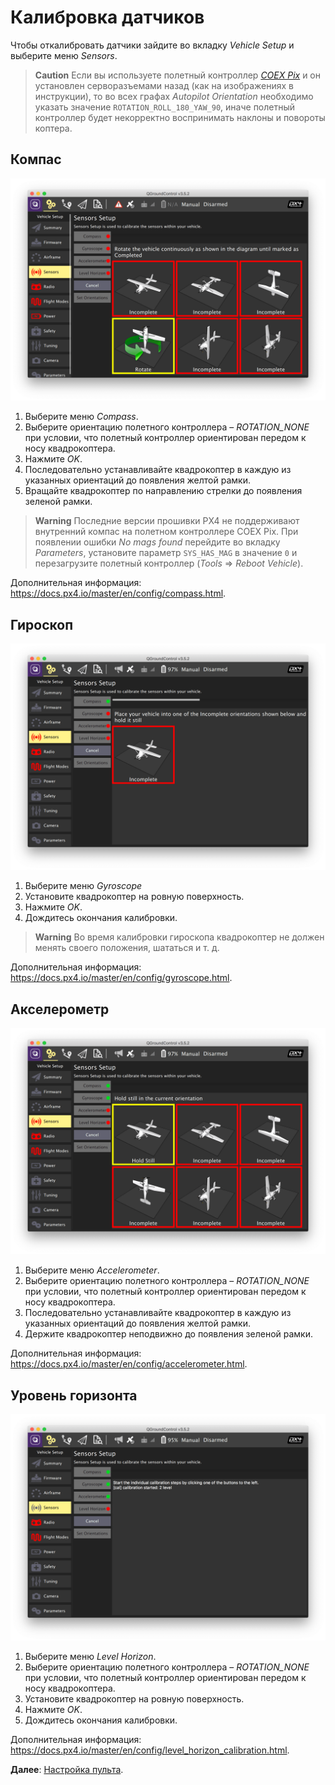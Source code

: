 # Калибровка датчиков

Чтобы откалибровать датчики зайдите во вкладку *Vehicle Setup* и выберите меню *Sensors*.

> **Caution** Если вы используете полетный контроллер [*COEX Pix*](coex_pix.md) и он установлен серворазъемами назад (как на изображениях в инструкции), то во всех графах *Autopilot Orientation* необходимо указать значение `ROTATION_ROLL_180_YAW_90`, иначе полетный контроллер будет некорректно воспринимать наклоны и повороты коптера.

## Компас

<img src="../assets/qgc-cal-compass.png" alt="QGroundControl compass calibration" class="zoom">

1. Выберите меню *Compass*.
2. Выберите ориентацию полетного контроллера – *ROTATION_NONE* при условии, что полетный контроллер ориентирован передом к носу квадрокоптера.
3. Нажмите *OK*.
4. Последовательно устанавливайте квадрокоптер в каждую из указанных ориентаций до появления желтой рамки.
5. Вращайте квадрокоптер по направлению стрелки до появления зеленой рамки.

> **Warning** Последние версии прошивки PX4 не поддерживают внутренний компас на полетном контроллере COEX Pix. При появлении ошибки *No mags found* перейдите во вкладку *Parameters*, установите параметр `SYS_HAS_MAG` в значение `0` и перезагрузите полетный контроллер (*Tools* => *Reboot Vehicle*).

Дополнительная информация: https://docs.px4.io/master/en/config/compass.html.

## Гироскоп

<img src="../assets/qgc-cal-gyro.png" alt="QGroundControl gyroscope calibration" class="zoom">

1. Выберите меню *Gyroscope*
2. Установите квадрокоптер на ровную поверхность.
3. Нажмите *OK*.
4. Дождитесь окончания калибровки.

> **Warning** Во время калибровки гироскопа квадрокоптер не должен менять своего положения, шататься и т. д.

Дополнительная информация: https://docs.px4.io/master/en/config/gyroscope.html.

## Акселерометр

<img src="../assets/qgc-cal-acc.png" alt="QGroundControl accelerometer calibration" class="zoom">

1. Выберите меню *Accelerometer*.
2. Выберите ориентацию полетного контроллера – *ROTATION_NONE* при условии, что полетный контроллер ориентирован передом к носу квадрокоптера.
3. Последовательно устанавливайте квадрокоптер в каждую из указанных ориентаций до появления желтой рамки.
4. Держите квадрокоптер неподвижно до появления зеленой рамки.

Дополнительная информация: https://docs.px4.io/master/en/config/accelerometer.html.

## Уровень горизонта

<img src="../assets/qgc-cal-level.png" alt="QGroundControl level horizon calibration" class="zoom">

1. Выберите меню *Level Horizon*.
2. Выберите ориентацию полетного контроллера – *ROTATION_NONE* при условии, что полетный контроллер ориентирован передом к носу квадрокоптера.
3. Установите квадрокоптер на ровную поверхность.
4. Нажмите *OK*.
5. Дождитесь окончания калибровки.

Дополнительная информация: https://docs.px4.io/master/en/config/level_horizon_calibration.html.

**Далее**: [Настройка пульта](radio.md).
